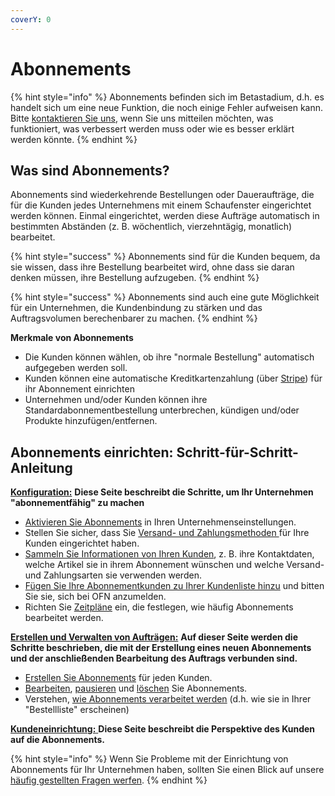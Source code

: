 ```yaml
---
coverY: 0
---
```


# Abonnements

{% hint style="info" %}
Abonnements befinden sich im Betastadium, d.h. es handelt sich um eine neue Funktion, die noch einige Fehler aufweisen kann. Bitte [kontaktieren Sie uns](https://openfoodnetwork.org/find-your-local-open-food-network/), wenn Sie uns mitteilen möchten, was funktioniert, was verbessert werden muss oder wie es besser erklärt werden könnte.
{% endhint %}

## Was sind Abonnements? <a href="#what-are-subscriptions" id="what-are-subscriptions"></a>

Abonnements sind wiederkehrende Bestellungen oder Daueraufträge, die für die Kunden jedes Unternehmens mit einem Schaufenster eingerichtet werden können. Einmal eingerichtet, werden diese Aufträge automatisch in bestimmten Abständen (z. B. wöchentlich, vierzehntägig, monatlich) bearbeitet.

{% hint style="success" %}
Abonnements sind für die Kunden bequem, da sie wissen, dass ihre Bestellung bearbeitet wird, ohne dass sie daran denken müssen, ihre Bestellung aufzugeben.
{% endhint %}

{% hint style="success" %}
Abonnements sind auch eine gute Möglichkeit für ein Unternehmen, die Kundenbindung zu stärken und das Auftragsvolumen berechenbarer zu machen.
{% endhint %}

**Merkmale von Abonnements**

* Die Kunden können wählen, ob ihre "normale Bestellung" automatisch aufgegeben werden soll.
* Kunden können eine automatische Kreditkartenzahlung (über [Stripe](../shopfront/payment-methods.md#stripe)) für ihr Abonnement einrichten
* Unternehmen und/oder Kunden können ihre Standardabonnementbestellung unterbrechen, kündigen und/oder Produkte hinzufügen/entfernen.

## Abonnements einrichten: Schritt-für-Schritt-Anleitung

[**Konfiguration:**](subscriptions-configuration.md) **Diese Seite beschreibt die Schritte, um Ihr Unternehmen "abonnementfähig" zu machen**

* [Aktivieren Sie Abonnements](subscriptions-configuration.md#aktivieren-von-abonnements) in Ihren Unternehmenseinstellungen.
* Stellen Sie sicher, dass Sie [Versand- und Zahlungsmethoden ](subscriptions-configuration.md#versand-und-zahlungsarten-fuer-abonnements)für Ihre Kunden eingerichtet haben.
* [Sammeln Sie Informationen von Ihren Kunden](subscriptions-configuration.md#sammeln-sie-informationen-von-ihren-kunden), z. B. ihre Kontaktdaten, welche Artikel sie in ihrem Abonnement wünschen und welche Versand- und Zahlungsarten sie verwenden werden.
* [Fügen Sie Ihre Abonnementkunden zu Ihrer Kundenliste hinzu](subscriptions-configuration.md#fuegen-sie-ihre-abonnenten-zu-ihrer-kundenliste-hinzu) und bitten Sie sie, sich bei OFN anzumelden.
* Richten Sie [Zeitpläne](subscriptions-configuration.md#zeitplaene) ein, die festlegen, wie häufig Abonnements bearbeitet werden.

[**Erstellen und Verwalten von Aufträgen:**](subscriptions-creating-and-managing-orders.md) **Auf dieser Seite werden die Schritte beschrieben, die mit der Erstellung eines neuen Abonnements und der anschließenden Bearbeitung des Auftrags verbunden sind.**

* [Erstellen Sie Abonnements](subscriptions-creating-and-managing-orders.md#abonnements-erstellen) für jeden Kunden.
* [Bearbeiten](subscriptions-creating-and-managing-orders.md#bearbeiten-sie-das-basisabonnement), [pausieren](subscriptions-creating-and-managing-orders.md#einen-bestimmten-auftrag-bearbeiten) und [löschen](subscriptions-creating-and-managing-orders.md#ein-abonnement-loeschen) Sie Abonnements.
* Verstehen, [wie Abonnements verarbeitet werden](subscriptions-creating-and-managing-orders.md#wie-werden-die-abonnements-bearbeitet) (d.h. wie sie in Ihrer "Bestellliste" erscheinen)

[**Kundeneinrichtung:** ](subscriptions-the-customers-perspective.md)**Diese Seite beschreibt die Perspektive des Kunden auf die Abonnements.**

{% hint style="info" %}
Wenn Sie Probleme mit der Einrichtung von Abonnements für Ihr Unternehmen haben, sollten Sie einen Blick auf unsere [häufig gestellten Fragen werfen](subscriptions-faqs.md).
{% endhint %}

####
